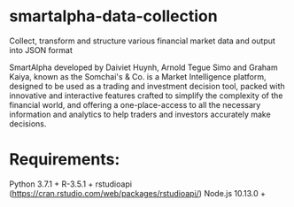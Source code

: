 # smartalpha-data-collection
Collect, transform and structure various financial market data and output into JSON format

SmartAlpha developed by Daiviet Huynh, Arnold Tegue Simo and Graham Kaiya, known as the Somchai's & Co. is a Market Intelligence platform, designed to be used as a trading and investment decision tool, packed with innovative and interactive features ​crafted to simplify the complexity of the financial world, and offering a one-place-access to all the necessary information and analytics to help traders and investors accurately make decisions.

# Requirements:
Python 3.7.1 +
R-3.5.1 +
rstudioapi (https://cran.rstudio.com/web/packages/rstudioapi/)
Node.js 10.13.0 +
